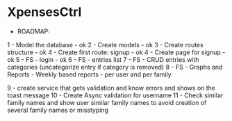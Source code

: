 # XpensesCtrl

- ROADMAP:

1 - Model the database - ok
2 - Create models - ok
3 - Create routes structure - ok
4 - Create first route: signup - ok
4 - Create page for signup - ok
5 - FS - login - ok
6 - FS - entries list
7 - FS - CRUD entries with categories (uncategorize entry if category is removed)
8 - FS - Graphs and Reports
    - Weekly based reports - per user and per family

9 - create service that gets validation and know errors and shows on the toast message
10 - Create Async validation for username
11 - Check similar family names and show user similar family names to avoid creation of several family names or misstyping